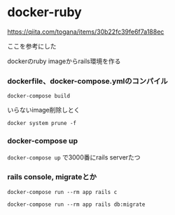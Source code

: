 # docker-ruby
https://qiita.com/togana/items/30b22fc39fe6f7a188ec

ここを参考にした

dockerのruby imageからrails環境を作る


### dockerfile、docker-compose.ymlのコンパイル
```docker-compose build```

いらないimage削除しとく

```docker system prune -f```

### docker-compose up
```docker-compose up```
で3000番にrails serverたつ

### rails console, migrateとか
```docker-compose run --rm app rails c```

```docker-compose run --rm app rails db:migrate```
